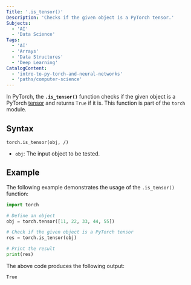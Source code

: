 ```yaml
---
Title: '.is_tensor()'
Description: 'Checks if the given object is a PyTorch tensor.'
Subjects:
  - 'AI'
  - 'Data Science'
Tags:
  - 'AI'
  - 'Arrays'
  - 'Data Structures'
  - 'Deep Learning'
CatalogContent:
  - 'intro-to-py-torch-and-neural-networks'
  - 'paths/computer-science'
---
```


In PyTorch, the **`.is_tensor()`** function checks if the given object is a PyTorch [tensor](https://www.codecademy.com/resources/docs/pytorch/tensors) and returns `True` if it is. This function is part of the `torch` module.

## Syntax

```pseudo
torch.is_tensor(obj, /)
```

- `obj`: The input object to be tested.

## Example

The following example demonstrates the usage of the `.is_tensor()` function:

```py
import torch

# Define an object
obj = torch.tensor([11, 22, 33, 44, 55])

# Check if the given object is a PyTorch tensor
res = torch.is_tensor(obj)

# Print the result
print(res)
```

The above code produces the following output:

```shell
True
```
